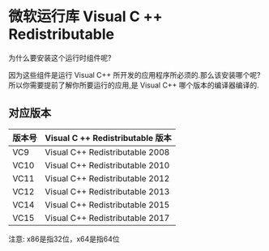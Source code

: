 # 微软运行库 Visual C ++ Redistributable

为什么要安装这个运行时组件呢?

因为这些组件是运行 Visual C++ 所开发的应用程序所必须的.那么该安装哪个呢?所以你需要提前了解你所要运行的应用,是 Visual C++ 哪个版本的编译器编译的.

## 对应版本

|版本号|Visual C ++ Redistributable 版本|
|-|-|
|VC9|Visual C++ Redistributable 2008|
|VC10|Visual C++ Redistributable 2010|
|VC11|Visual C++ Redistributable 2012|
|VC12|Visual C++ Redistributable 2013|
|VC14|Visual C++ Redistributable 2015|
|VC15|Visual C++ Redistributable 2017|

注意: x86是指32位，x64是指64位